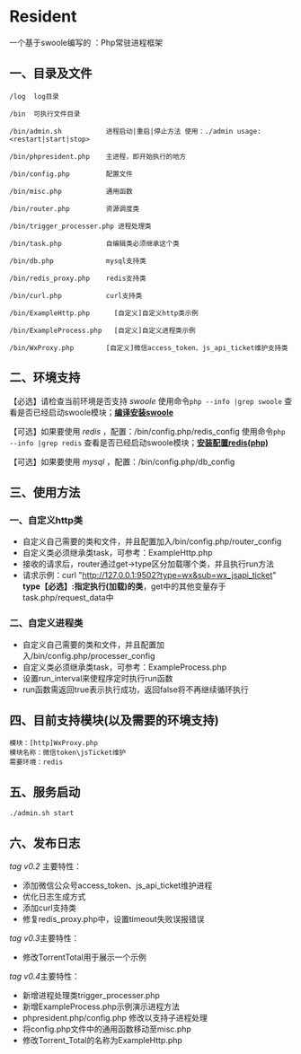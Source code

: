 # Resident
一个基于swoole编写的 ：Php常驻进程框架

## 一、目录及文件

```
/log  log目录

/bin  可执行文件目录

/bin/admin.sh           进程启动|重启|停止方法 使用：./admin usage:<restart|start|stop>

/bin/phpresident.php    主进程，即开始执行的地方

/bin/config.php         配置文件

/bin/misc.php           通用函数

/bin/router.php         资源调度类

/bin/trigger_processer.php 进程处理类

/bin/task.php           自编辑类必须继承这个类

/bin/db.php             mysql支持类

/bin/redis_proxy.php    redis支持类

/bin/curl.php           curl支持类

/bin/ExampleHttp.php      [自定义]自定义http类示例

/bin/ExampleProcess.php   [自定义]自定义进程类示例

/bin/WxProxy.php        [自定义]微信access_token、js_api_ticket维护支持类

```

## 二、环境支持
【必选】请检查当前环境是否支持 *swoole*
使用命令`php --info |grep swoole` 查看是否已经启动swoole模块；**[编译安装swoole](http://zengbingo.com/p/268.html)**

【可选】如果要使用 *redis* ，配置：/bin/config.php/redis_config
使用命令`php --info |grep redis` 查看是否已经启动swoole模块；**[安装配置redis(php)](http://zengbingo.com/p/392.html)**

【可选】如果要使用 *mysql* ，配置：/bin/config.php/db_config


## 三、使用方法
### 一、自定义http类
* 自定义自己需要的类和文件，并且配置加入/bin/config.php/router_config
* 自定义类必须继承类task，可参考：ExampleHttp.php
* 接收的请求后，router通过get->type区分加载哪个类，并且执行run方法
* 请求示例：curl "http://127.0.0.1:9502?type=wx&sub=wx_jsapi_ticket" **type【必选】:指定执行(加载)的类**，get中的其他变量存于task.php/request_data中

### 二、自定义进程类
* 自定义自己需要的类和文件，并且配置加入/bin/config.php/processer_config
* 自定义类必须继承类task，可参考：ExampleProcess.php
* 设置run_interval来使程序定时执行run函数
* run函数需返回true表示执行成功，返回false将不再继续循环执行

## 四、目前支持模块(以及需要的环境支持)
```
模块：[http]WxProxy.php
模块名称：微信token\jsTicket维护
需要环境：redis
```

## 五、服务启动
`./admin.sh start`

## 六、发布日志 
*tag v0.2* 主要特性：
* 添加微信公众号access_token、js_api_ticket维护进程
* 优化日志生成方式
* 添加curl支持类
* 修复redis_proxy.php中，设置timeout失败误报错误

*tag v0.3*主要特性：
* 修改TorrentTotal用于展示一个示例

*tag v0.4*主要特性：
* 新增进程处理类trigger_processer.php
* 新增ExampleProcess.php示例演示进程方法
* phpresident.php/config.php 修改以支持子进程处理
* 将config.php文件中的通用函数移动至misc.php
* 修改Torrent_Total的名称为ExampleHttp.php


